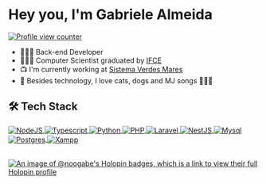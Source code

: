 <h1 align="left">Hey you, I'm Gabriele Almeida </h1>
<a href="https://github.com/noogabe">
    <p align="left"><img src="https://komarev.com/ghpvc/?username=noogabe&style=flat-square&color=blueviolet" alt="Profile view counter"/></p>
</a>

 - 👩🏽‍💻 Back-end Developer
 - 👩🏽‍🎓 Computer Scientist graduated by [IFCE](https://ifce.edu.br/)
 - 📺 I'm currently working at [Sistema Verdes Mares](https://www.geq.com.br/negocios/sistema-verdes-mares/)
 - 💜 Besides technology, I love cats, dogs and MJ songs 👑🕺🪩

<h2 align="left">
    <a>🛠 Tech Stack</a>
</h2>
<div style="display: inline_block">
 <a href="https://github.com/noogabe">
     <div>
         <img align="center" alt="NodeJS" title="NodeJS" src="https://img.shields.io/badge/Node.js-43853D?style=for-the-badge&logo=node.js&logoColor=white"/>
         <img align="center" alt="Typescript" title="TS" src="https://img.shields.io/badge/typescript-%23007ACC.svg?style=for-the-badge&logo=typescript&logoColor=white"/>
         <img align="center" alt="Python" title="Python" src="https://img.shields.io/badge/python-3670A0?style=for-the-badge&logo=python&logoColor=ffdd54"/>
         <img align="center" alt="PHP" title="PHP" src="https://img.shields.io/badge/PHP-777BB4?style=for-the-badge&logo=php&logoColor=white"/>
         <img align="center" alt="Laravel" title="Laravel" src="https://img.shields.io/badge/Laravel-f9322c?style=for-the-badge&logo=laravel&logoColor=white"/>
         <img align="center" alt="NestJS" title="NestJS" src="https://img.shields.io/badge/nestjs-%23E0234E.svg?style=for-the-badge&logo=nestjs&logoColor=white"/>
         <img align="center" alt="Mysql" title="Mysql" src="https://img.shields.io/badge/MySQL-00000F?style=for-the-badge&logo=mysql&logoColor=white"/> 
         <img align="center" alt="Postgres" title="Postgres" src="https://img.shields.io/badge/postgres-%23316192.svg?style=for-the-badge&logo=postgresql&logoColor=white"/> 
         <img align="center" alt="Xampp" title="Xampp" src="https://img.shields.io/badge/Xampp-F37623?style=for-the-badge&logo=xampp&logoColor=white"/>
     </div><br>
 </a>
</div>

[![An image of @noogabe's Holopin badges, which is a link to view their full Holopin profile](https://holopin.me/noogabe)](https://holopin.io/@noogabe)





